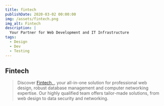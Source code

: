```yaml
---
title: fintech
publishDate: 2020-03-02 00:00:00
img: /assets/fintech.png
img_alt: Fintech
description: |
  Your Partner for Web Development and IT Infrastructure
tags:
  - Design
  - Dev
  - Testing
---
```


## Fintech

>  Discover <a href="https://bastian2012.github.io/projet-master/" target="_blank">Fintech, </a>, your all-in-one solution for professional web design, robust database management and computer networking expertise. Our highly qualified team offers tailor-made solutions, from web design to data security and networking. 